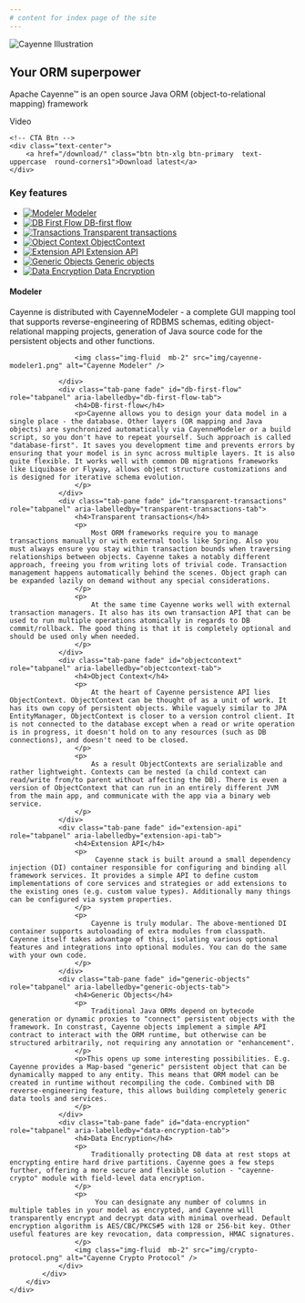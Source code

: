 ```yaml
---
# content for index page of the site
---
```

<!-- Intro -->
<section id="intro" class="pb-5">
    <div class="row align-items-center justify-content-center  mb-3">
        <div class="col-md-6  text-center">
            <img class="img-fluid  mb-2" src="img/cayenne_illustr.png" alt="Cayenne Illustration" />
            <h1 class="display-2  font-weight-normal">
                <span class="font-weight-semibold">Your</span>
                <span class="font-weight-xlight">ORM</span>
                superpower
            </h1>
            <p class="small  font-italic">Apache Cayenne™ is an open source Java ORM (object-to-relational mapping) framework</p>
        </div>
        <div class="col-md  d-none">Video</div>
    </div>

    <!-- CTA Btn -->        
    <div class="text-center">
        <a href="/download/" class="btn btn-xlg btn-primary  text-uppercase  round-corners1">Download latest</a>
    </div>

</section>

<!-- Features -->
<section id="key-features"  class="mt-3 mb-5">
	<div class="solid-heading  mb-5">
		<h3 class="text-center  mx-3l2">Key <span class="font-weight-medium">features</span>
		</h3>
	</div>
	<div class="row no-gutters  pt-2">
		<!-- Features list -->
		<div class="col-lg-4  border border-left-0 border-top-0 border-bottom-0  mb-2">
			<ul class="nav nav-pills  justify-content-between flex-lg-column flex-nowrap">
				<li class="nav-item">
					<a class="nav-link active" data-toggle="tab" href="#modeler">
						<div class="media">
							<img class="align-self-center  mr-lg-3l2" src="img/icon_modeler.svg" alt="Modeler">
							<span class="align-self-center  d-none d-lg-block">Modeler</span>
						</div>
					</a>
				</li>
				<li class="nav-item">
					<a class="nav-link" data-toggle="tab" href="#db-first-flow">
						<div class="media">
							<img class="align-self-center  mr-lg-3l2" src="img/icon_dbfirst_flow.svg" alt="DB First Flow">
							<span class="align-self-center  d-none d-lg-block">DB-first flow</span>
						</div>
					</a>
				</li>
				<li class="nav-item">
					<a class="nav-link" data-toggle="tab" href="#transparent-transactions">
						<div class="media">
							<img class="align-self-center  mr-lg-3l2" src="img/icon_transp_trans.svg" alt="Transactions">
							<span class="align-self-center  d-none d-lg-block">Transparent transactions</span>
						</div>
					</a>
				</li>
				<li class="nav-item">
					<a class="nav-link" data-toggle="tab" href="#objectcontext">
						<div class="media">
							<img class="align-self-center  mr-lg-3l2" src="img/icon_object_context.svg" alt="Object Context">
							<span class="align-self-center  d-none d-lg-block">ObjectContext</span>
						</div>
					</a>
				</li>
				<li class="nav-item">
					<a class="nav-link" data-toggle="tab" href="#extension-api">
						<div class="media">
							<img class="align-self-center  mr-lg-3l2" src="img/icon_extensions.svg" alt="Extension API">
							<span class="align-self-center  d-none d-lg-block">Extension API</span>
						</div>
					</a>
				</li>
				<li class="nav-item">
					<a class="nav-link" data-toggle="tab" href="#generic-objects">
						<div class="media">
							<img class="align-self-center  mr-lg-3l2" src="img/icon_generic_objects.svg" alt="Generic Objects">
							<span class="align-self-center  d-none d-lg-block">Generic objects</span>
						</div>
					</a>
				</li>
				<li class="nav-item">
					<a class="nav-link" data-toggle="tab" href="#data-encryption">
						<div class="media">
							<img class="align-self-center  mr-lg-3l2" src="img/icon_data_encrypt.svg" alt="Data Encryption">
							<span class="align-self-center  d-none d-lg-block">Data Encryption</span>
						</div>
					</a>
				</li>
			</ul>
		</div>
		<div class="col-lg-8">
			<!-- Features Desc -->
			<div class="tab-content  px-lg-5" id="myTabContent">
				<div class="tab-pane fade show active" id="modeler" role="tabpanel" aria-labelledby="modeler-tab">
					<h4>Modeler</h4>
					<p>Cayenne is distributed with CayenneModeler - a complete GUI mapping tool that supports reverse-engineering of RDBMS schemas, editing object-relational mapping projects, generation of Java source code for the persistent objects and other functions.</p>
					
		            <img class="img-fluid  mb-2" src="img/cayenne-modeler1.png" alt="Cayenne Modeler" />

				</div>
				<div class="tab-pane fade" id="db-first-flow" role="tabpanel" aria-labelledby="db-first-flow-tab">
					<h4>DB-first-flow</h4>
					<p>Cayenne allows you to design your data model in a single place - the database. Other layers (OR mapping and Java objects) are synchronized automatically via CayenneModeler or a build script, so you don't have to repeat yourself. Such approach is called "database-first". It saves you development time and prevents errors by ensuring that your model is in sync across multiple layers. It is also quite flexible. It works well with common DB migrations frameworks like Liquibase or Flyway, allows object structure customizations and is designed for iterative schema evolution.
					</p>
				</div>
				<div class="tab-pane fade" id="transparent-transactions" role="tabpanel" aria-labelledby="transparent-transactions-tab">
					<h4>Transparent transactions</h4>
					<p>
						Most ORM frameworks require you to manage transactions manually or with external tools like Spring. Also you must always ensure you stay within transaction bounds when traversing relationships between objects. Cayenne takes a notably different approach, freeing you from writing lots of trivial code. Transaction management happens automatically behind the scenes. Object graph can be expanded lazily on demand without any special considerations. 
					</p>
					<p>
						At the same time Cayenne works well with external transaction managers. It also has its own transaction API that can be used to run multiple operations atomically in regards to DB commit/rollback. The good thing is that it is completely optional and should be used only when needed.
					</p>
				</div>
				<div class="tab-pane fade" id="objectcontext" role="tabpanel" aria-labelledby="objectcontext-tab">
					<h4>Object Context</h4>
					<p>
						At the heart of Cayenne persistence API lies ObjectContext. ObjectContext can be thought of as a unit of work. It  has its own copy of persistent objects. While vaguely similar to JPA EntityManager, ObjectContext is closer to a version control client. It is not connected to the database except when a read or write operation is in progress, it doesn't hold on to any resources (such as DB connections), and doesn't need to be closed. 
					</p>
					<p>
						As a result ObjectContexts are serializable and rather lightweight. Contexts can be nested (a child context can read/write from/to parent without affecting the DB). There is even a version of ObjectContext that can run in an entirely different JVM from the main app, and communicate with the app via a binary web service.
					</p>
				</div>
				<div class="tab-pane fade" id="extension-api" role="tabpanel" aria-labelledby="extension-api-tab">
					<h4>Extension API</h4>
					<p>
						 Cayenne stack is built around a small dependency injection (DI) container responsible for configuring and binding all framework services. It provides a simple API to define custom implementations of core services and strategies or add extensions to the existing ones (e.g. custom value types). Additionally many things can be configured via system properties.
					</p>
					<p>
						Cayenne is truly modular. The above-mentioned DI container supports autoloading of extra modules from classpath. Cayenne itself takes advantage of this, isolating various optional features and integrations into optional modules. You can do the same with your own code.
					</p>
				</div>
				<div class="tab-pane fade" id="generic-objects" role="tabpanel" aria-labelledby="generic-objects-tab">
					<h4>Generic Objects</h4>
					<p>
						Traditional Java ORMs depend on bytecode generation or dynamic proxies to "connect" persistent objects with the framework. In constrast, Cayenne objects implement a simple API contract to interact with the ORM runtime, but otherwise can be structured arbitrarily, not requiring any annotation or "enhancement".
					</p>
					<p>This opens up some interesting possibilities. E.g. Cayenne provides a Map-based "generic" persistent object that can be dynamically mapped to any entity. This means that ORM model can be created in runtime without recompiling the code. Combined with DB reverse-engineering feature, this allows building completely generic data tools and services.
					</p>
				</div>
				<div class="tab-pane fade" id="data-encryption" role="tabpanel" aria-labelledby="data-encryption-tab">
					<h4>Data Encryption</h4>
					<p>
						Traditionally protecting DB data at rest stops at encrypting entire hard drive partitions. Cayenne goes a few steps further, offering a more secure and flexible solution - "cayenne-crypto" module with field-level data encryption. 
					</p>
					<p>
						 You can designate any number of columns in multiple tables in your model as encrypted, and Cayenne will transparently encrypt and decrypt data with minimal overhead. Default encryption algorithm is AES/CBC/PKCS#5 with 128 or 256-bit key. Other useful features are key revocation, data compression, HMAC signatures.
					</p>
		            <img class="img-fluid  mb-2" src="img/crypto-protocol.png" alt="Cayenne Crypto Protocol" />
				</div>
			</div>
		</div>
	</div>
</section>